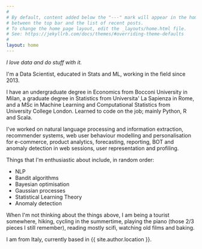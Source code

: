 ```yaml
---
#
# By default, content added below the "---" mark will appear in the home page
# between the top bar and the list of recent posts.
# To change the home page layout, edit the _layouts/home.html file.
# See: https://jekyllrb.com/docs/themes/#overriding-theme-defaults
#
layout: home
---
```


_I love data and do stuff with it._

I'm a Data Scientist, educated in Stats and ML, working in the field since 2013. 

I have an undergraduate degree in Economics from Bocconi University in Milan, a graduate degree in Statistics from Universita' La Sapienza in Rome, and a MSc in Machine Learning and Computational Statistics from University College London. Learned to code on the job; mainly Python, R and Scala. 

I've worked on natural language processing and information extraction, recommender systems, web user behaviour modelling and personalisation for e-commerce, product analytics, forecasting, reporting, BOT and anomaly detection in web sessions, user representation and profiling. 

Things that I'm enthusiastic about include, in random order: 
- NLP
- Bandit algorithms
- Bayesian optimisation
- Gaussian processes
- Statistical Learning Theory
- Anomaly detection

When I'm not thinking about the things above, I am being a tourist somewhere, hiking, cycling in the summertime, playing the piano (those 2/3 pieces I still remember), reading mostly scifi, watching old films and baking.

I am from Italy, currently based in {{ site.author.location }}.

